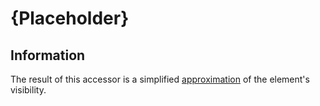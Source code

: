 # {Placeholder}

## Information

The result of this accessor is a simplified [approximation][element-displayed] of the element's visibility.

[element-displayed]: https://w3c.github.io/webdriver/webdriver-spec.html#dfn-element-displayed
